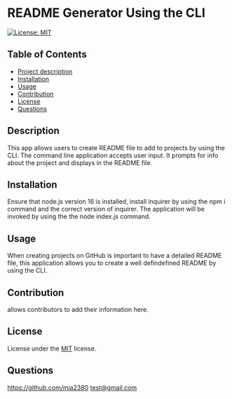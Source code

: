 
# README Generator Using the CLI

[![License: MIT](https://img.shields.io/badge/License-MIT-yellow.svg)](https://opensource.org/licenses/MIT)
    
## Table of Contents
- [Project description](#Description)
- [Installation](#Installation)
- [Usage](#Usage)
- [Contribution](#Contribution)
- [License](#License)
- [Questions](#Questions)
    
## Description
This app allows users to create README file to add to projects by using the CLI. The command line application  accepts user input. It prompts for info about the project and displays in the  README file.

## Installation
Ensure that node.js version 16 is installed, install inquirer by using the npm i command and the correct version of inquirer. The application will be invoked by using the  the node index.js command.

## Usage
When creating projects on GitHub is important to have a detailed README file, this application allows you to create a well defindefined README by using the CLI.

## Contribution
allows contributors to add their information here.

## License
License under the [MIT](https://opensource.org/licenses/MIT) license.

## Questions
https://github.com/mia2380
test@gmail.com

